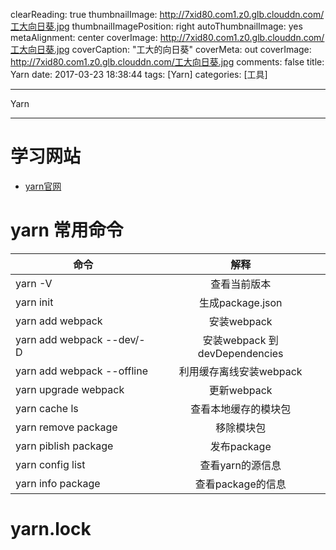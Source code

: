 clearReading: true
thumbnailImage: http://7xid80.com1.z0.glb.clouddn.com/工大向日葵.jpg
thumbnailImagePosition: right
autoThumbnailImage: yes
metaAlignment: center
coverImage: http://7xid80.com1.z0.glb.clouddn.com/工大向日葵.jpg
coverCaption: "工大的向日葵"
coverMeta: out
coverImage: http://7xid80.com1.z0.glb.clouddn.com/工大向日葵.jpg
comments: false
title: Yarn
date: 2017-03-23 18:38:44
tags: [Yarn]
categories: [工具]

---
Yarn
<!-- more -->
***
# 学习网站


 * [yarn官网](https://yarnpkg.com/zh-Hans/)




# yarn 常用命令

| 命令        | 解释           | 
| ------------- |:-------------:| 
| yarn -V      | 查看当前版本 | 
| yarn init    |生成package.json      |   
| yarn add webpack | 安装webpack|  
| yarn add webpack --dev/-D | 安装webpack 到devDependencies|  
| yarn add webpack --offline | 利用缓存离线安装webpack|  
| yarn upgrade webpack | 更新webpack|   
| yarn cache ls | 查看本地缓存的模块包|   
| yarn remove package | 移除模块包| 
| yarn piblish package | 发布package |   
| yarn config list | 查看yarn的源信息 | 
| yarn info package | 查看package的信息 | 




# yarn.lock



